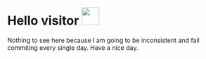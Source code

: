 # Hello visitor <img src="https://user-images.githubusercontent.com/1303154/88677602-1635ba80-d120-11ea-84d8-d263ba5fc3c0.gif" height=40px></img>

<p> Nothing to see here because I am going to be inconsistent and fail commiting every single day. Have a nice day.  </p>
